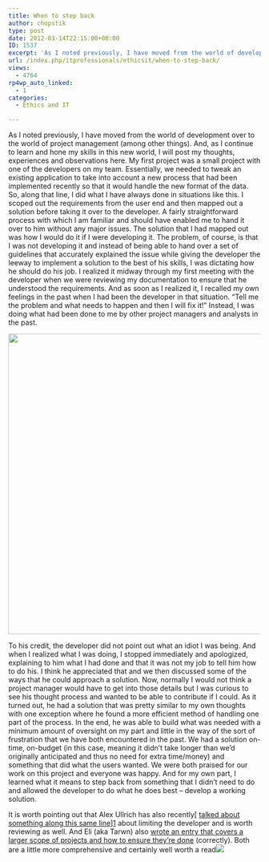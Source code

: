```yaml
---
title: When to step back
author: chopstik
type: post
date: 2012-03-14T22:15:00+00:00
ID: 1537
excerpt: 'As I noted previously, I have moved from the world of development over to the world of project management (among other things). And, as I continue to learn and hone my skills in this new world, I will post my thoughts, experiences and observations here.&hellip;'
url: /index.php/itprofessionals/ethicsit/when-to-step-back/
views:
  - 4764
rp4wp_auto_linked:
  - 1
categories:
  - Ethics and IT

---
```

As I noted previously, I have moved from the world of development over to the world of project management (among other things). And, as I continue to learn and hone my skills in this new world, I will post my thoughts, experiences and observations here. My first project was a small project with one of the developers on my team. Essentially, we needed to tweak an existing application to take into account a new process that had been implemented recently so that it would handle the new format of the data. So, along that line, I did what I have always done in situations like this. I scoped out the requirements from the user end and then mapped out a solution before taking it over to the developer. A fairly straightforward process with which I am familiar and should have enabled me to hand it over to him without any major issues. The solution that I had mapped out was how I would do it if I were developing it. The problem, of course, is that I was not developing it and instead of being able to hand over a set of guidelines that accurately explained the issue while giving the developer the leeway to implement a solution to the best of his skills, I was dictating how he should do his job. I realized it midway through my first meeting with the developer when we were reviewing my documentation to ensure that he understood the requirements. And as soon as I realized it, I recalled my own feelings in the past when I had been the developer in that situation. &#8220;Tell me the problem and what needs to happen and then I will fix it!&#8221; Instead, I was doing what had been done to me by other project managers and analysts in the past.

<div class="image_block">
  <a href="/media/blogs/ITProfessionals/ProjectManagement.jpg?mtime=1331770324"><img src="/wp-content/uploads/blogs/ITProfessionals/ProjectManagement.jpg?mtime=1331770324" alt="" width="800" height="600" /></a>
</div>

To his credit, the developer did not point out what an idiot I was being. And when I realized what I was doing, I stopped immediately and apologized, explaining to him what I had done and that it was not my job to tell him how to do his. I think he appreciated that and we then discussed some of the ways that he could approach a solution. Now, normally I would not think a project manager would have to get into those details but I was curious to see his thought process and wanted to be able to contribute if I could. As it turned out, he had a solution that was pretty similar to my own thoughts with one exception where he found a more efficient method of handling one part of the process. In the end, he was able to build what was needed with a minimum amount of oversight on my part and little in the way of the sort of frustration that we have both encountered in the past. We had a solution on-time, on-budget (in this case, meaning it didn&#8217;t take longer than we&#8217;d originally anticipated and thus no need for extra time/money) and something that did what the users wanted. We were both praised for our work on this project and everyone was happy. And for my own part, I learned what it means to step back from something that I didn&#8217;t need to do and allowed the developer to do what he does best &#8211; develop a working solution.

It is worth pointing out that Alex Ullrich has also recently[ [talked about something along this same line][1]][1] about limiting the developer and is worth reviewing as well. And Eli (aka Tarwn) also [wrote an entry that covers a larger scope of projects and how to ensure they&#8217;re done][2] (correctly). Both are a little more comprehensive and certainly well worth a read![][1]

 [1]: /index.php/ITProfessionals/EthicsIT/bad-medicine-how-prescription-becomes
 [2]: /index.php/ITProfessionals/ProjectManagement/defining-done
